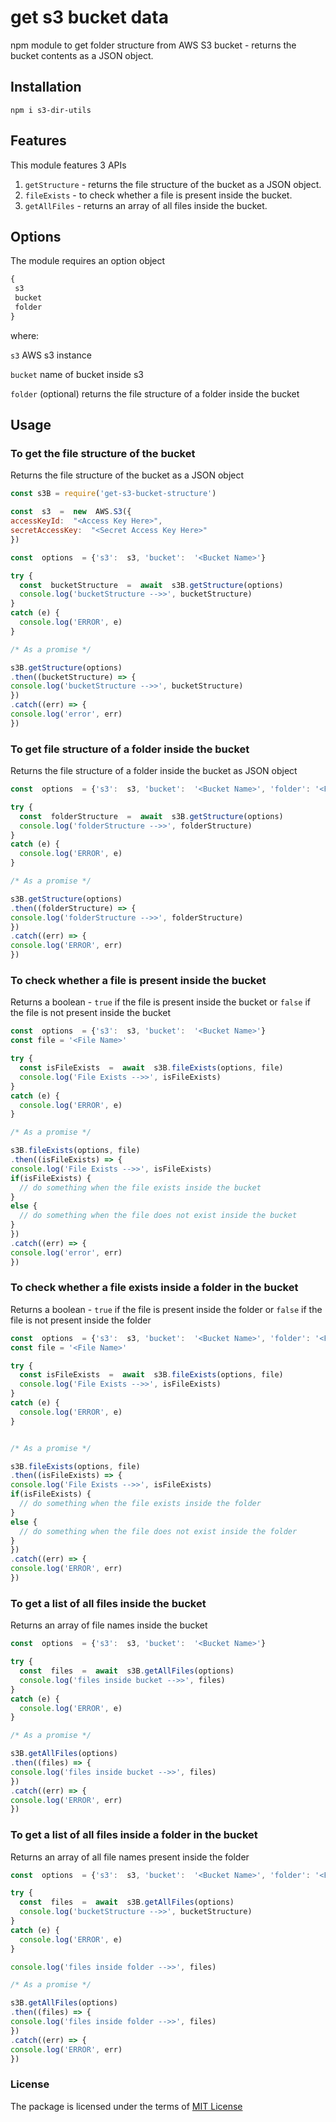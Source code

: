 ﻿# get s3 bucket data
npm module to get folder structure from AWS S3 bucket - returns the bucket contents as a JSON object.

## Installation
`npm i s3-dir-utils`
## Features

This module features 3 APIs
1. `getStructure` - returns the file structure of the bucket as a JSON object.
2. `fileExists` - to check whether a file is present inside the bucket.
3. `getAllFiles` - returns an array of all files inside the bucket.

## Options
The module requires an option object 
``` javascript
{
 s3
 bucket
 folder
}
```
where:

`s3`	AWS s3 instance

`bucket`	name of bucket inside s3

`folder` (optional) returns the file structure of a folder inside the bucket

## Usage

### To get the file structure of the bucket
Returns the file structure of the bucket as a JSON object
``` javascript
const s3B = require('get-s3-bucket-structure')

const  s3  =  new  AWS.S3({
accessKeyId:  "<Access Key Here>",
secretAccessKey:  "<Secret Access Key Here>"
})

const  options  = {'s3':  s3, 'bucket':  '<Bucket Name>'}

try {
  const  bucketStructure  =  await  s3B.getStructure(options)
  console.log('bucketStructure -->>', bucketStructure)
}
catch (e) {
  console.log('ERROR', e)
}

/* As a promise */

s3B.getStructure(options)
.then((bucketStructure) => {
console.log('bucketStructure -->>', bucketStructure)
})
.catch((err) => {
console.log('error', err)
})
```
### To get file structure of a folder inside the bucket
Returns the file structure of a folder inside the bucket as JSON object
```javascript
const  options  = {'s3':  s3, 'bucket':  '<Bucket Name>', 'folder': '<Folder Name>'}

try {
  const  folderStructure  =  await  s3B.getStructure(options)
  console.log('folderStructure -->>', folderStructure)
}
catch (e) {
  console.log('ERROR', e)
}

/* As a promise */

s3B.getStructure(options)
.then((folderStructure) => {
console.log('folderStructure -->>', folderStructure)
})
.catch((err) => {
console.log('ERROR', err)
})
```

### To check whether a file is present inside the bucket
Returns a boolean -
`true` if the file is present inside the bucket or
`false` if the file is not present inside the bucket
``` javascript
const  options  = {'s3':  s3, 'bucket':  '<Bucket Name>'}
const file = '<File Name>'

try {
  const isFileExists  =  await  s3B.fileExists(options, file)
  console.log('File Exists -->>', isFileExists)
}
catch (e) {
  console.log('ERROR', e)
}

/* As a promise */

s3B.fileExists(options, file)
.then((isFileExists) => {
console.log('File Exists -->>', isFileExists)
if(isFileExists) {
  // do something when the file exists inside the bucket 
}
else {
  // do something when the file does not exist inside the bucket
}
})
.catch((err) => {
console.log('error', err)
})
```
### To check whether a file exists inside a folder in the bucket
Returns a boolean -
`true` if the file is present inside the folder or
`false` if the file is not present inside the folder
``` javascript
const  options  = {'s3':  s3, 'bucket':  '<Bucket Name>', 'folder': '<Folder Name>'}
const file = '<File Name>'

try {
  const isFileExists  =  await  s3B.fileExists(options, file)
  console.log('File Exists -->>', isFileExists)
}
catch (e) {
  console.log('ERROR', e)
}


/* As a promise */

s3B.fileExists(options, file)
.then((isFileExists) => {
console.log('File Exists -->>', isFileExists)
if(isFileExists) {
  // do something when the file exists inside the folder 
}
else {
  // do something when the file does not exist inside the folder
}
})
.catch((err) => {
console.log('ERROR', err)
})
```

### To get a list of all files inside the bucket
Returns an array of file names inside the bucket
``` javascript
const  options  = {'s3':  s3, 'bucket':  '<Bucket Name>'}

try {
  const  files  =  await  s3B.getAllFiles(options)
  console.log('files inside bucket -->>', files)
}
catch (e) {
  console.log('ERROR', e)
}

/* As a promise */

s3B.getAllFiles(options)
.then((files) => {
console.log('files inside bucket -->>', files)
})
.catch((err) => {
console.log('ERROR', err)
})
```

### To get a list of all files inside a folder in the bucket
Returns an array of all file names present inside the folder
``` javascript
const  options  = {'s3':  s3, 'bucket':  '<Bucket Name>', 'folder': '<Folder Name>'}

try {
  const  files  =  await  s3B.getAllFiles(options)
  console.log('bucketStructure -->>', bucketStructure)
}
catch (e) {
  console.log('ERROR', e)
}

console.log('files inside folder -->>', files)

/* As a promise */

s3B.getAllFiles(options)
.then((files) => {
console.log('files inside folder -->>', files)
})
.catch((err) => {
console.log('ERROR', err)
})
```
### License
The package is licensed under the terms of [MIT License](https://github.com/jishnu-mohan/s3-dir-utils/blob/master/LICENSE)

